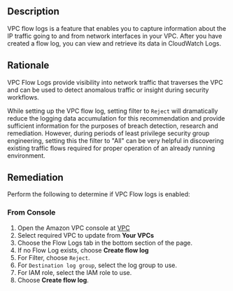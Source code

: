 ## Description

VPC flow logs is a feature that enables you to capture information about the IP traffic going to and from network interfaces in your VPC. After you have created a flow log, you can view and retrieve its data in CloudWatch Logs.

## Rationale

VPC Flow Logs provide visibility into network traffic that traverses the VPC and can be used to detect anomalous traffic or insight during security workflows.

While setting up the VPC flow log, setting filter to `Reject` will dramatically reduce the logging data accumulation for this recommendation and provide sufficient information for the purposes of breach detection, research and remediation. However, during periods of least privilege security
group engineering, setting this the filter to "All" can be very helpful in discovering existing traffic flows required for proper operation of an already running environment.

## Remediation

Perform the following to determine if VPC Flow logs is enabled:

### From Console

1. Open the Amazon VPC console at [VPC](https://console.aws.amazon.com/vpc/)
2. Select required VPC to update from **Your VPCs**
3. Choose the Flow Logs tab in the bottom section of the page.
4. If no Flow Log exists, choose **Create flow log**
5. For Filter, choose `Reject`.
6. For `Destination log group`, select the log group to use.
7. For IAM role, select the IAM role to use.
8. Choose **Create flow log**.
